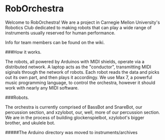RobOrchestra
=============

Welcome to RobOrchestra! We are a project in Carnegie Mellon University's Robotics Club 
dedicated to making robots that can play a wide range of instruments usually reserved
for human performance.

Info for team members can be found on the wiki.

###How it works.
	
The robots, all powered by Arduinos with MIDI shields, operate via a distributed network.
A laptop acts as the "conductor", transmitting MIDI siginals through the network of robots. 
Each robot reads the data and picks out its own part, and then plays it accordingy. We use 
Max 7, a powerful music programming language, to control the orchestra, however it should
work with nearly any MIDI software.


###Robots.

The orchestra is currently comprised of BassBot and SnareBot, our percussion section,
and xzylobot, our, well, more of our percussion section. We are in the process of building 
glockenspielbot, xzylobot's bigger brother, and ukulele bot.


#####The Arduino directory was moved to instruments/archives
